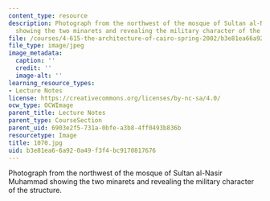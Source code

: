 ```yaml
---
content_type: resource
description: Photograph from the northwest of the mosque of Sultan al-Nasir Muhammad
  showing the two minarets and revealing the military character of the structure.
file: /courses/4-615-the-architecture-of-cairo-spring-2002/b3e81ea66a920a49f3f4bc9170817676_1070.jpg
file_type: image/jpeg
image_metadata:
  caption: ''
  credit: ''
  image-alt: ''
learning_resource_types:
- Lecture Notes
license: https://creativecommons.org/licenses/by-nc-sa/4.0/
ocw_type: OCWImage
parent_title: Lecture Notes
parent_type: CourseSection
parent_uid: 6903e2f5-731a-0bfe-a3b8-4ff0493b836b
resourcetype: Image
title: 1070.jpg
uid: b3e81ea6-6a92-0a49-f3f4-bc9170817676
---
```

Photograph from the northwest of the mosque of Sultan al-Nasir Muhammad showing the two minarets and revealing the military character of the structure.